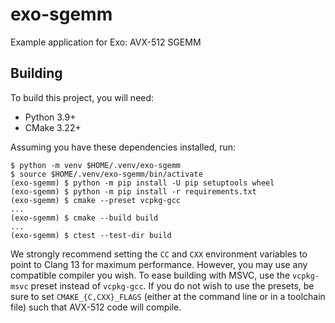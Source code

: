 # exo-sgemm

Example application for Exo: AVX-512 SGEMM

## Building

To build this project, you will need:

* Python 3.9+
* CMake 3.22+

Assuming you have these dependencies installed, run:

```
$ python -m venv $HOME/.venv/exo-sgemm
$ source $HOME/.venv/exo-sgemm/bin/activate
(exo-sgemm) $ python -m pip install -U pip setuptools wheel
(exo-sgemm) $ python -m pip install -r requirements.txt
(exo-sgemm) $ cmake --preset vcpkg-gcc
...
(exo-sgemm) $ cmake --build build
...
(exo-sgemm) $ ctest --test-dir build
```

We strongly recommend setting the `CC` and `CXX` environment variables to point to Clang
13 for maximum performance. However, you may use any compatible compiler you wish. To
ease building with MSVC, use the `vcpkg-msvc` preset instead of `vcpkg-gcc`. If you do
not wish to use the presets, be sure to set `CMAKE_{C,CXX}_FLAGS` (either at the command
line or in a toolchain file) such that AVX-512 code will compile.
